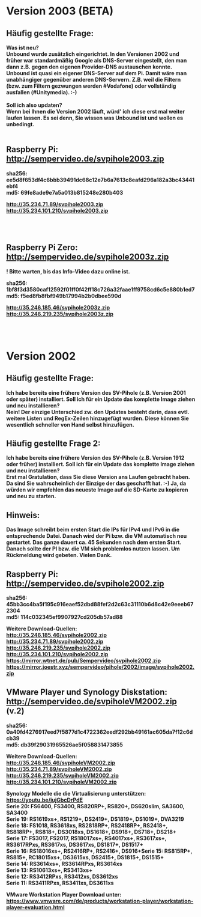 # Version 2003 (BETA)

## Häufig gestellte Frage: 
<b>Was ist neu?
<br>
Unbound wurde zusätzlich eingerichtet. In den Versionen 2002 und früher war standardmäßig Google als DNS-Server eingestellt, den man dann z.B. gegen den eigenen Provider-DNS austauschen konnte. Unbound ist quasi ein eigener DNS-Server auf dem Pi. Damit wäre man unabhängiger gegenüber anderen DNS-Servern. Z.B. weil die Filtern (bzw. zum Filtern gezwungen werden #Vodafone) oder vollständig ausfallen (#Unitymedia). :-)
<br><br>
<b>Soll ich also updaten?
<br>
Wenn bei Ihnen die Version 2002 läuft, würd' ich diese erst mal weiter laufen lassen. Es sei denn, Sie wissen was Unbound ist und wollen es unbedingt.</b>
<br><br>


## Raspberry Pi: http://sempervideo.de/svpihole2003.zip

sha256: ee5d8f653df4c6bbb39491dc68c12e7b6a7613c8eafd296a182a3bc43441ebf4  <br>
md5: 69fe8ade9e7a5a013b815248e280b403<br>  

http://35.234.71.89/svpihole2003.zip<br>
http://35.234.101.210/svpihole2003.zip<br>

<br><br>


## Raspberry Pi Zero: http://sempervideo.de/svpihole2003z.zip 
! Bitte warten, bis das Info-Video dazu online ist.

sha256: 1bf8f3d3580caf12592f01ff0f42ff18c726a32faae1ff9758cd6c5e880b1ed7 <br>
md5: f5ed8fb8fbf949b17994b2b0dbee590d <br>  

http://35.246.185.46/svpihole2003z.zip<br>
http://35.246.219.235/svpihole2003z.zip<br>


<br><br>



# Version 2002

## Häufig gestellte Frage: 
<b>Ich habe bereits eine frühere Version des SV-Pihole (z.B. Version 2001 oder später) installiert. Soll ich für ein Update das komplette Image ziehen und neu installieren?
<br>
Nein! Der einzige Unterschied zw. den Updates besteht darin, dass evtl. weitere Listen und RegEx-Zeilen hinzugefügt wurden. Diese können Sie wesentlich schneller von Hand selbst hinzufügen.</b>

## Häufig gestellte Frage 2: 
<b>Ich habe bereits eine frühere Version des SV-Pihole (z.B. Version 1912 oder früher) installiert. Soll ich für ein Update das komplette Image ziehen und neu installieren?
<br>
Erst mal Gratulation, dass Sie diese Version ans Laufen gebracht haben. Da sind Sie wahrscheinlich der Einzige der das geschafft hat. :-) Ja, da würden wir empfehlen das neueste Image auf die SD-Karte zu kopieren und neu zu starten.

## Hinweis:
<b>Das Image schreibt beim ersten Start die IPs für IPv4 und IPv6 in die entsprechende Datei. Danach wird der Pi bzw. die VM automatisch neu gestartet. Das ganze dauert ca. 45 Sekunden nach dem ersten Start. Danach sollte der PI bzw. die VM sich problemlos nutzen lassen. Um Rückmeldung wird gebeten. Vielen Dank.</b>

## Raspberry Pi: http://sempervideo.de/svpihole2002.zip

sha256: 45bb3cc4ba5f195c916eaef52dbd88fef2d2c63c31110b6d8c42e9eeeb672304<br>
md5: 114c032345ef9907927cd205db57ad88<br>  

Weitere Download-Quellen:<br>
http://35.246.185.46/svpihole2002.zip<br>
http://35.234.71.89/svpihole2002.zip<br>
http://35.246.219.235/svpihole2002.zip<br>
http://35.234.101.210/svpihole2002.zip<br>
https://mirror.wtnet.de/pub/Sempervideo/svpihole2002.zip<br>
https://mirror.joestr.xyz/sempervideo/pihole/2002/image/svpihole2002.zip<br>

## VMware Player und Synology Diskstation: http://sempervideo.de/svpiholeVM2002.zip (v.2)

sha256: 0a40fd4276917eed7f5877d1c4722362eedf292bb49161ac605da7f12c6dcb39<br>
md5: db39f29031965526ae5f058831473855  <br>

Weitere Download-Quellen:<br>
http://35.246.185.46/svpiholeVM2002.zip<br>
http://35.234.71.89/svpiholeVM2002.zip<br>
http://35.246.219.235/svpiholeVM2002.zip<br>
http://35.234.101.210/svpiholeVM2002.zip<br>



Synology Modelle die die Virtualisierung unterstützen: https://youtu.be/jujGbcDrPdE <br>
Serie 20: FS6400, FS3400, RS820RP+, RS820+, DS620slim, SA3600, SA3400<br>
Serie 19: RS1619xs+, RS1219+, DS2419+, DS1819+, DS1019+, DVA3219<br>
Serie 18: FS1018, RS3618xs, RS2818RP+, RS2418RP+, RS2418+, RS818RP+, RS818+, DS3018xs, DS1618+, DS918+, DS718+, DS218+<br>
Serie 17: FS3017, FS2017, RS18017xs+, RS4017xs+, RS3617xs+, RS3617RPxs, RS3617xs, DS3617xs, DS1817+, DS1517+<br>
Serie 16: RS18016xs+, RS2416RP+, RS2416+, DS916+Serie 15: RS815RP+, RS815+, RC18015xs+, DS3615xs, DS2415+, DS1815+, DS1515+<br>
Serie 14: RS3614xs+, RS3614RPxs, RS3614xs<br>
Serie 13: RS10613xs+, RS3413xs+<br>
Serie 12: RS3412RPxs, RS3412xs, DS3612xs<br>
Serie 11: RS3411RPxs, RS3411xs, DS3611xs<br>

VMware Workstation Player Download unter: https://www.vmware.com/de/products/workstation-player/workstation-player-evaluation.html

